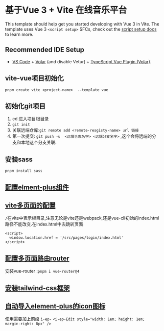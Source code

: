 # 基于Vue 3 + Vite 在线音乐平台

This template should help get you started developing with Vue 3 in Vite. The template uses Vue 3 `<script setup>` SFCs, check out the [script setup docs](https://v3.vuejs.org/api/sfc-script-setup.html#sfc-script-setup) to learn more.

## Recommended IDE Setup

- [VS Code](https://code.visualstudio.com/) + [Volar](https://marketplace.visualstudio.com/items?itemName=Vue.volar) (and disable Vetur) + [TypeScript Vue Plugin (Volar)](https://marketplace.visualstudio.com/items?itemName=Vue.vscode-typescript-vue-plugin).

## vite-vue项目初始化
`pnpm create vite <project-name>  --template vue`

## 初始化git项目
1. cd 进入项目根目录
2. `git init`
3. 关联远端仓库:`git remote add <remote-resgisty-name> url 链接`
4. 第一次提交: `git push -u  <远端仓库名字> <远端分支名字>` ,这个会将远端的分支和本地这个分支关联.
## 安装sass
`pnpm install sass`

## [配置elment-plus组件](https://element-plus.org/zh-CN/guide/quickstart.html)

## [vite多页面的配置](https://juejin.cn/post/7106707438900314148)
`/`在vite中表示根目录,注意无论是vite还是webpack,还是vue-cli初始的index.html路径不能改变.在index.html中去跳转页面
```
<script>
  window.location.href = '/src/pages/login/index.html'
</script>
```

## [配置多页面路由router](https://blog.csdn.net/qq_42825870/article/details/120749062)
安装vue-router :`pnpm i vue-router@4`

## [安装tailwind-css框架](https://www.tailwindcss.cn/docs/guides/vite#vue)


## [自动导入element-plus的icon图标](https://blog.csdn.net/qq_39111074/article/details/130063159)
使用需要加上前缀 `i-ep-` `<i-ep-Edit style="width: 1em; height: 1em; margin-right: 8px" />`
